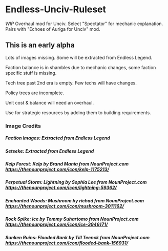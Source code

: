 # Endless-Unciv-Ruleset
*WIP* Overhaul mod for Unciv. Select "Spectator" for mechanic explanation. Pairs with "Echoes of Auriga for Unciv" mod.

## This is an early alpha
Lots of images missing. Some will be extracted from Endless Legend.

Faction balance is in shambles due to mechanic changes, some faction specific stuff is missing.

Tech tree past 2nd era is empty. Few techs will have changes.

Policy trees are incomplete.

Unit cost & balance will need an overhaul.

Use for strategic resources by adding them to building requirements.

### Image Credits

##### Faction Images: Extracted from Endless Legend

##### Setseke: Extracted from Endless Legend

##### Kelp Forest: Kelp by Brand Mania from NounProject.com https://thenounproject.com/icon/kelp-1175213/

##### Perpetual Storm: Lightning by Sophia Lee from NounProject.com https://thenounproject.com/icon/lightning-59362/

##### Enchanted Woods: Mushroom by richad from NounProject.com https://thenounproject.com/icon/mushroom-3011162/

##### Rock Spike: Ice by Tommy Suhartomo from NounProject.com https://thenounproject.com/icon/ice-3946171/

##### Sunken Ruins: Flooded Bank by Till Teenck from NounProject.com https://thenounproject.com/icon/flooded-bank-156931/
